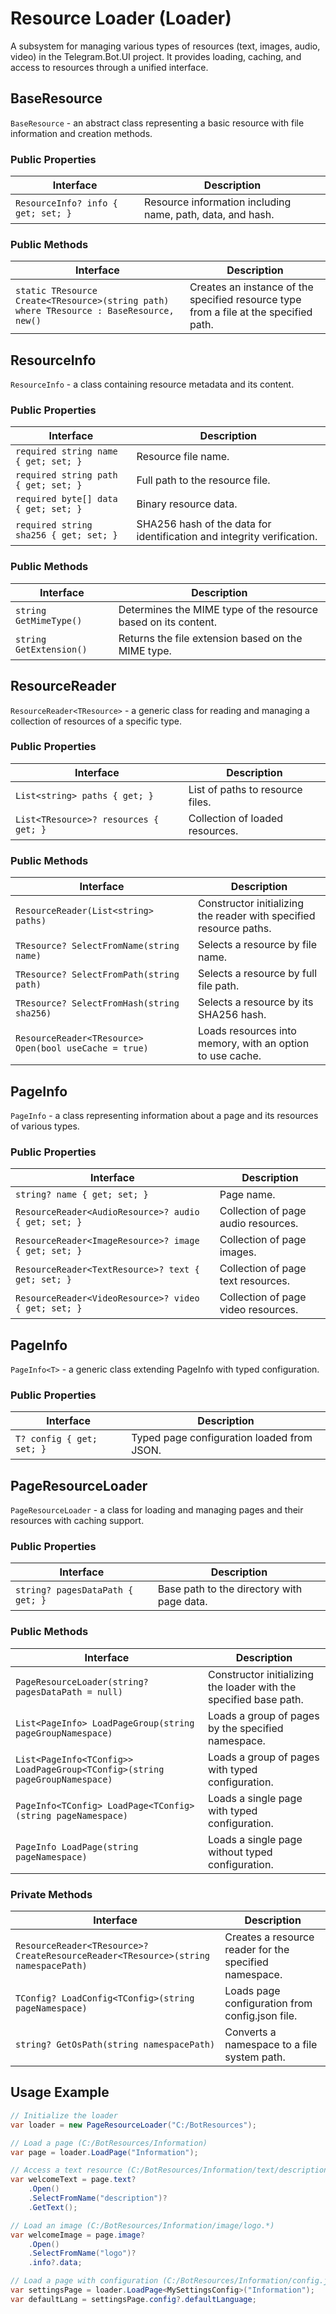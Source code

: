 ﻿# Resource Loader (Loader)

A subsystem for managing various types of resources (text, images, audio, video) in the Telegram.Bot.UI project. It provides loading, caching, and access to resources through a unified interface.

## BaseResource

`BaseResource` - an abstract class representing a basic resource with file information and creation methods.

### Public Properties

| Interface | Description |
|-----------|-------------|
| `ResourceInfo? info { get; set; }` | Resource information including name, path, data, and hash. |

### Public Methods

| Interface | Description |
|-----------|-------------|
| `static TResource Create<TResource>(string path) where TResource : BaseResource, new()` | Creates an instance of the specified resource type from a file at the specified path. |

## ResourceInfo

`ResourceInfo` - a class containing resource metadata and its content.

### Public Properties

| Interface | Description |
|-----------|-------------|
| `required string name { get; set; }` | Resource file name. |
| `required string path { get; set; }` | Full path to the resource file. |
| `required byte[] data { get; set; }` | Binary resource data. |
| `required string sha256 { get; set; }` | SHA256 hash of the data for identification and integrity verification. |

### Public Methods

| Interface | Description |
|-----------|-------------|
| `string GetMimeType()` | Determines the MIME type of the resource based on its content. |
| `string GetExtension()` | Returns the file extension based on the MIME type. |

## ResourceReader<TResource>

`ResourceReader<TResource>` - a generic class for reading and managing a collection of resources of a specific type.

### Public Properties

| Interface | Description |
|-----------|-------------|
| `List<string> paths { get; }` | List of paths to resource files. |
| `List<TResource>? resources { get; }` | Collection of loaded resources. |

### Public Methods

| Interface | Description |
|-----------|-------------|
| `ResourceReader(List<string> paths)` | Constructor initializing the reader with specified resource paths. |
| `TResource? SelectFromName(string name)` | Selects a resource by file name. |
| `TResource? SelectFromPath(string path)` | Selects a resource by full file path. |
| `TResource? SelectFromHash(string sha256)` | Selects a resource by its SHA256 hash. |
| `ResourceReader<TResource> Open(bool useCache = true)` | Loads resources into memory, with an option to use cache. |

## PageInfo

`PageInfo` - a class representing information about a page and its resources of various types.

### Public Properties

| Interface | Description |
|-----------|-------------|
| `string? name { get; set; }` | Page name. |
| `ResourceReader<AudioResource>? audio { get; set; }` | Collection of page audio resources. |
| `ResourceReader<ImageResource>? image { get; set; }` | Collection of page images. |
| `ResourceReader<TextResource>? text { get; set; }` | Collection of page text resources. |
| `ResourceReader<VideoResource>? video { get; set; }` | Collection of page video resources. |

## PageInfo<T>

`PageInfo<T>` - a generic class extending PageInfo with typed configuration.

### Public Properties

| Interface | Description |
|-----------|-------------|
| `T? config { get; set; }` | Typed page configuration loaded from JSON. |

## PageResourceLoader

`PageResourceLoader` - a class for loading and managing pages and their resources with caching support.

### Public Properties

| Interface | Description |
|-----------|-------------|
| `string? pagesDataPath { get; }` | Base path to the directory with page data. |

### Public Methods

| Interface | Description |
|-----------|-------------|
| `PageResourceLoader(string? pagesDataPath = null)` | Constructor initializing the loader with the specified base path. |
| `List<PageInfo> LoadPageGroup(string pageGroupNamespace)` | Loads a group of pages by the specified namespace. |
| `List<PageInfo<TConfig>> LoadPageGroup<TConfig>(string pageGroupNamespace)` | Loads a group of pages with typed configuration. |
| `PageInfo<TConfig> LoadPage<TConfig>(string pageNamespace)` | Loads a single page with typed configuration. |
| `PageInfo LoadPage(string pageNamespace)` | Loads a single page without typed configuration. |

### Private Methods

| Interface | Description |
|-----------|-------------|
| `ResourceReader<TResource>? CreateResourceReader<TResource>(string namespacePath)` | Creates a resource reader for the specified namespace. |
| `TConfig? LoadConfig<TConfig>(string pageNamespace)` | Loads page configuration from config.json file. |
| `string? GetOsPath(string namespacePath)` | Converts a namespace to a file system path. |

## Usage Example

```csharp
// Initialize the loader
var loader = new PageResourceLoader("C:/BotResources");

// Load a page (C:/BotResources/Information)
var page = loader.LoadPage("Information");

// Access a text resource (C:/BotResources/Information/text/description.*)
var welcomeText = page.text?
    .Open()
    .SelectFromName("description")?
    .GetText();

// Load an image (C:/BotResources/Information/image/logo.*)
var welcomeImage = page.image?
    .Open()
    .SelectFromName("logo")?
    .info?.data;

// Load a page with configuration (C:/BotResources/Information/config.json)
var settingsPage = loader.LoadPage<MySettingsConfig>("Information");
var defaultLang = settingsPage.config?.defaultLanguage;
```